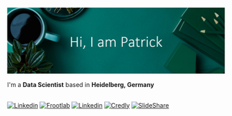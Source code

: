 ![Header image](https://raw.githubusercontent.com/fishroot/fishroot/master/.github/assets/banner.webp)
<div>
  <span>I'm a </span>
  <strong>Data Scientist</strong> <span>based in</span>
  <strong>Heidelberg, Germany</strong>
</div>
<br>

[![Linkedin](https://img.shields.io/badge/-LinkedIn-%230a66c2?style=flat-square&logo=Linkedin&logoColor=white&link=https://www.linkedin.com/in/patrick-michl/)](https://www.linkedin.com/in/patrick-michl/)
[![Frootlab](https://tinyurl.com/55a4pjpe)](https://www.frootlab.org)
[![Linkedin](https://img.shields.io/badge/-ORCid-%23a6ce39?style=flat-square&logo=orcid&logoColor=white&link=https://orcid.org/0000-0002-6398-0654)](https://orcid.org/0000-0002-6398-0654)
[![Credly](https://img.shields.io/badge/-Credly-%23ff6b00?style=flat-square&logo=credly&logoColor=white&link=https://www.credly.com/users/patrick-michl/badges)](https://www.credly.com/users/patrick-michl/badges?sort=-state_updated_at)
[![SlideShare](https://img.shields.io/badge/-SlideShare-%2301a5a7?style=flat-square&logo=slideshare&logoColor=white&link=https://www.slideshare.net/PatrickMichl1)](https://www.slideshare.net/PatrickMichl1)
